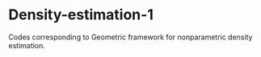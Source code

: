 # Density-estimation-1
Codes corresponding to Geometric framework for nonparametric density estimation.
